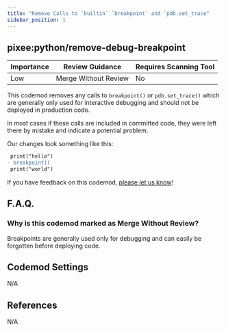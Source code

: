 ```yaml
---
title: "Remove Calls to `builtin` `breakpoint` and `pdb.set_trace"
sidebar_position: 1
---
```


## pixee:python/remove-debug-breakpoint

| Importance | Review Guidance      | Requires Scanning Tool |
| ---------- | -------------------- | ---------------------- |
| Low        | Merge Without Review | No                     |

This codemod removes any calls to `breakpoint()` or `pdb.set_trace()` which are generally only used for interactive debugging and should not be deployed in production code.

In most cases if these calls are included in committed code, they were left there by mistake and indicate a potential problem.

Our changes look something like this:

```diff
 print("hello")
- breakpoint()
 print("world")
```

If you have feedback on this codemod, [please let us know](mailto:feedback@pixee.ai)!

## F.A.Q.

### Why is this codemod marked as Merge Without Review?

Breakpoints are generally used only for debugging and can easily be forgotten before deploying code.

## Codemod Settings

N/A

## References

N/A
